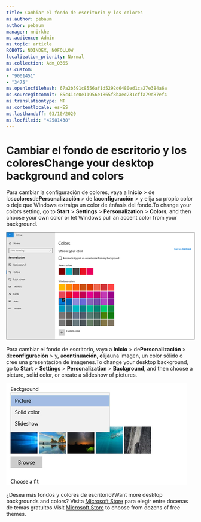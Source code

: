 ```yaml
---
title: Cambiar el fondo de escritorio y los colores
ms.author: pebaum
author: pebaum
manager: mnirkhe
ms.audience: Admin
ms.topic: article
ROBOTS: NOINDEX, NOFOLLOW
localization_priority: Normal
ms.collection: Adm_O365
ms.custom:
- "9001451"
- "3475"
ms.openlocfilehash: 67a2b591c8556af1d5292d6480ed1ca27e384a6a
ms.sourcegitcommit: 85c41ce0e11956e1865f8baec231cffa79d87ef4
ms.translationtype: MT
ms.contentlocale: es-ES
ms.lasthandoff: 03/10/2020
ms.locfileid: "42581438"
---
```

# <a name="change-your-desktop-background-and-colors"></a><span data-ttu-id="018da-102">Cambiar el fondo de escritorio y los colores</span><span class="sxs-lookup"><span data-stu-id="018da-102">Change your desktop background and colors</span></span>

<span data-ttu-id="018da-103">Para cambiar la configuración de colores, vaya a **Inicio** > de los**colores**de**Personalización** > de la**configuración** > y elija su propio color o deje que Windows extraiga un color de énfasis del fondo.</span><span class="sxs-lookup"><span data-stu-id="018da-103">To change your colors setting, go to **Start** > **Settings** > **Personalization** > **Colors**, and then choose your own color or let Windows pull an accent color from your background.</span></span>

![Personalice sus colores en Windows.](media/windows-personalization-colors.png)

<span data-ttu-id="018da-105">Para cambiar el fondo de escritorio, vaya a **Inicio** > de**Personalización** > de**configuración** > y, a**continuación, elija**una imagen, un color sólido o cree una presentación de imágenes.</span><span class="sxs-lookup"><span data-stu-id="018da-105">To change your desktop background, go to **Start** > **Settings** > **Personalization** > **Background**, and then choose a picture, solid color, or create a slideshow of pictures.</span></span> 

![Cambiar el fondo del escritorio de Windows.](media/windows-desktop-background.png)

<span data-ttu-id="018da-107">¿Desea más fondos y colores de escritorio?</span><span class="sxs-lookup"><span data-stu-id="018da-107">Want more desktop backgrounds and colors?</span></span> <span data-ttu-id="018da-108">Visita [Microsoft Store](https://www.microsoft.com/store/collections/windowsthemes) para elegir entre docenas de temas gratuitos.</span><span class="sxs-lookup"><span data-stu-id="018da-108">Visit [Microsoft Store](https://www.microsoft.com/store/collections/windowsthemes) to choose from dozens of free themes.</span></span>
